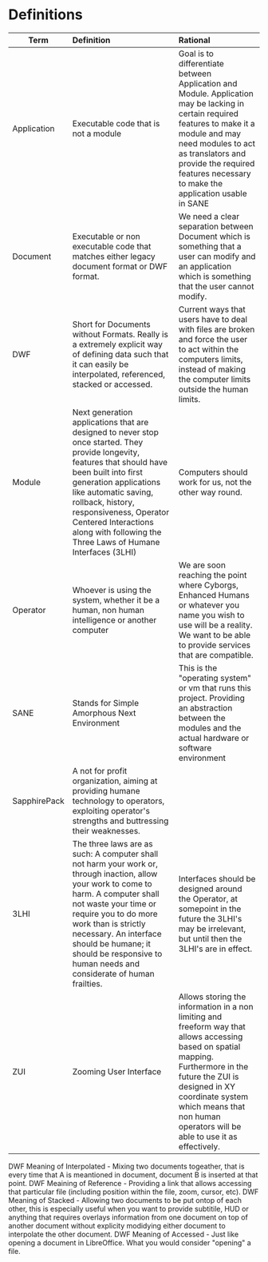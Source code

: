 # Definitions 
 
| Term     |   Definition  | Rational |
|----------|:-------------|:---------|
| Application | Executable code that is not a module   |  Goal is to differentiate between Application and Module. Application may be lacking in certain required features to make it a module and may need  modules to act as translators and provide the required features necessary to make the application usable in SANE|
| Document |    Executable or non executable code that matches either legacy document format or DWF format.   | We need a clear separation between Document which is something that a user can modify and an application which is something that the user cannot modify. |
| DWF | Short for Documents without Formats. Really is a extremely explicit way of defining data such that it can easily be interpolated, referenced, stacked or accessed.  | Current ways that users have to deal with files are broken and force the user to act within the computers limits, instead of making the computer limits outside the human limits. |
| Module | Next generation applications that are designed to never stop once started. They provide longevity, features that should have been built into first generation applications like automatic saving, rollback, history, responsiveness, Operator Centered Interactions along with following the  Three Laws of Humane Interfaces (3LHI) | Computers should work for us, not the other way round. |
| Operator | Whoever is using the system, whether it be a human, non human intelligence or another computer | We are soon reaching the point where Cyborgs, Enhanced Humans or whatever you name you wish to use will be a reality. We want to be able to provide services that are compatible. |
| SANE | Stands for Simple Amorphous Next Environment | This is the "operating system" or vm that runs this project. Providing an abstraction between the modules and the actual hardware or software environment |
| SapphirePack | A not for profit organization, aiming at providing humane technology to operators, exploiting operator's strengths and buttressing their weaknesses. |
| 3LHI | The three laws are as such: A computer shall not harm your work or, through inaction, allow your work to come to harm.  A computer shall not waste your time or require you to do more work than is strictly necessary. An interface should be humane; it should be responsive to human needs and considerate of human frailties. | Interfaces should be designed around the Operator, at somepoint in the future the 3LHI's may be irrelevant, but until then the 3LHI's are in effect. |
| ZUI | Zooming User Interface | Allows storing the information in a non limiting and freeform way that allows accessing based on spatial mapping. Furthermore in the future the ZUI is designed in XY coordinate system which means that non human operators will be able to use it as effectively. |

DWF Meaning of Interpolated - Mixing two documents togeather, that is every time that A is meantioned in document, document B is inserted at that point.
DWF Meaining of Reference - Providing a link that allows accessing that particular file (including position within the file, zoom, cursor, etc).
DWF Meaning of Stacked - Allowing two documents to be put ontop of each other, this is especially useful when you want to provide subtitile, HUD or anything that requires overlays information from one document on top of another document without explicity modidying either document to interpolate the other document.
DWF Meaning of Accessed - Just like opening a document in LibreOffice. What you would consider "opening" a file.
